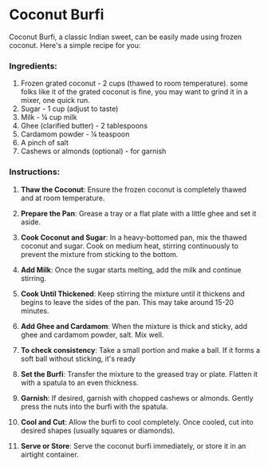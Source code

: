# Coconut Burfi
Coconut Burfi, a classic Indian sweet, can be easily made using frozen coconut. Here's a simple recipe for you:

### Ingredients:
1. Frozen grated coconut - 2 cups (thawed to room temperature). some folks like it of the grated coconut is fine, you may want to grind it in a  mixer, one quick run.
3. Sugar - 1 cup (adjust to taste)
4. Milk - ¼ cup milk
5. Ghee (clarified butter) - 2 tablespoons
6. Cardamom powder - ¼ teaspoon
7. A pinch of salt
8. Cashews or almonds (optional) - for garnish

### Instructions:

1. **Thaw the Coconut**: Ensure the frozen coconut is completely thawed and at room temperature.

2. **Prepare the Pan**: Grease a tray or a flat plate with a little ghee and set it aside.

3. **Cook Coconut and Sugar**: In a heavy-bottomed pan, mix the thawed coconut and sugar. Cook on medium heat, stirring continuously to prevent the mixture from sticking to the bottom.

4. **Add Milk**: Once the sugar starts melting, add the milk and continue stirring.

5. **Cook Until Thickened**: Keep stirring the mixture until it thickens and begins to leave the sides of the pan. This may take around 15-20 minutes.

6. **Add Ghee and Cardamom**: When the mixture is thick and sticky, add ghee and cardamom powder, salt. Mix well.

7. **To check consistency**: Take a small portion and make a ball. If it forms a soft ball without sticking, it's ready

8. **Set the Burfi**: Transfer the mixture to the greased tray or plate. Flatten it with a spatula to an even thickness.

9. **Garnish**: If desired, garnish with chopped cashews or almonds. Gently press the nuts into the burfi with the spatula.

10. **Cool and Cut**: Allow the burfi to cool completely. Once cooled, cut into desired shapes (usually squares or diamonds).

11. **Serve or Store**: Serve the coconut burfi immediately, or store it in an airtight container.
